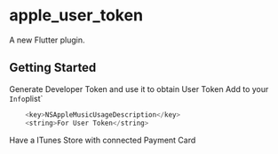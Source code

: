 # apple_user_token

A new Flutter plugin.

## Getting Started

Generate Developer Token and use it to obtain User Token
Add to your `Info`plist`
```dart
    <key>NSAppleMusicUsageDescription</key>
    <string>For User Token</string>
```
Have a ITunes Store with connected Payment Card
